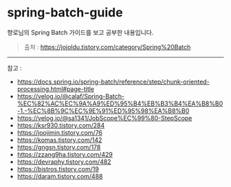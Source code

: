 # spring-batch-guide
향로님의 Spring Batch 가이드를 보고 공부한 내용입니다.
> 출처 : https://jojoldu.tistory.com/category/Spring%20Batch
---
참고 :
- https://docs.spring.io/spring-batch/reference/step/chunk-oriented-processing.html#page-title
- https://velog.io/@calaf/Spring-Batch-%EC%82%AC%EC%9A%A9%ED%95%B4%EB%B3%B4%EA%B8%B0-1.-%EC%8B%9C%EC%9E%91%ED%95%98%EA%B8%B0
- https://velog.io/@sa1341/JobScope%EC%99%80-StepScope
- https://ksr930.tistory.com/284
- https://joojimin.tistory.com/76
- https://komas.tistory.com/142
- https://gngsn.tistory.com/178
- https://zzang9ha.tistory.com/429
- https://devraphy.tistory.com/482
- https://bistros.tistory.com/19
- https://daram.tistory.com/488